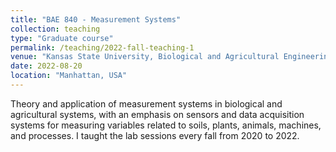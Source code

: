 ```yaml
---
title: "BAE 840 - Measurement Systems"
collection: teaching
type: "Graduate course"
permalink: /teaching/2022-fall-teaching-1
venue: "Kansas State University, Biological and Agricultural Engineering"
date: 2022-08-20
location: "Manhattan, USA"
---
```


Theory and application of measurement systems in biological and agricultural systems, with 
an emphasis on sensors and data acquisition systems for measuring variables related to soils, plants, animals, machines, 
and processes. I taught the lab sessions every fall from 2020 to 2022.
